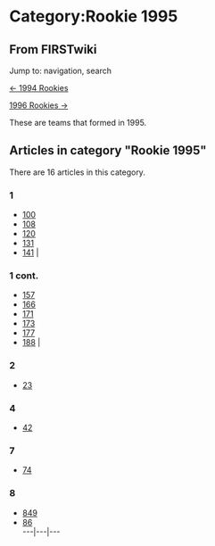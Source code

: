 # Category:Rookie 1995

## From FIRSTwiki

Jump to: navigation, search

[<- 1994 Rookies](Category:Rookie_1994 "Category:Rookie 1994")

[1996 Rookies ->](Category:Rookie_1996 "Category:Rookie 1996")

These are teams that formed in 1995.

## Articles in category "Rookie 1995"

There are 16 articles in this category.

### 1

- [100](100 "100")
- [108](108 "108")
- [120](120 "120")
- [131](131 "131")
- [141](141 "141") |

### 1 cont.

- [157](157 "157")
- [166](166 "166")
- [171](171 "171")
- [173](173 "173")
- [177](177 "177")
- [188](188 "188") |

### 2

- [23](23 "23")

### 4

- [42](42 "42")

### 7

- [74](74 "74")

### 8

- [849](849 "849")
- [86](86 "86")<br>
  ---|---|---

